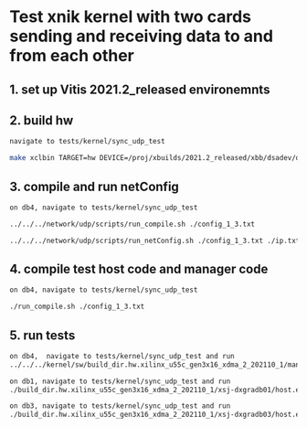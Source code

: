 # Test xnik kernel with two cards sending and receiving data to and from each other
## 1. set up Vitis 2021.2_released environemnts

## 2. build hw

```sh
navigate to tests/kernel/sync_udp_test

make xclbin TARGET=hw DEVICE=/proj/xbuilds/2021.2_released/xbb/dsadev/opt/xilinx/platforms/xilinx_u55c_gen3x16_xdma_2_202110_1/xilinx_u55c_gen3x16_xdma_2_202110_1.xpfm INTERFACE=0
```

## 3. compile and run netConfig 

```sh
on db4, navigate to tests/kernel/sync_udp_test

../../../network/udp/scripts/run_compile.sh ./config_1_3.txt

../../../network/udp/scripts/run_netConfig.sh ./config_1_3.txt ./ip.txt
```

## 4. compile test host code and manager code

```sh
on db4, navigate to tests/kernel/sync_udp_test

./run_compile.sh ./config_1_3.txt
```

## 5. run tests

```sh
on db4,  navigate to tests/kernel/sync_udp_test and run
../../../kernel/sw/build_dir.hw.xilinx_u55c_gen3x16_xdma_2_202110_1/manager.exe ./ip.txt 2 100

on db1, navigate to tests/kernel/sync_udp_test and run
./build_dir.hw.xilinx_u55c_gen3x16_xdma_2_202110_1/xsj-dxgradb01/host.exe ./xsj-dxgradb01_0_sockets.txt ./ip.txt 4194304 4 50

on db3, navigate to tests/kernel/sync_udp_test and run
./build_dir.hw.xilinx_u55c_gen3x16_xdma_2_202110_1/xsj-dxgradb03/host.exe ./xsj-dxgradb03_0_sockets.txt ./ip.txt 4194304 4 50
```
